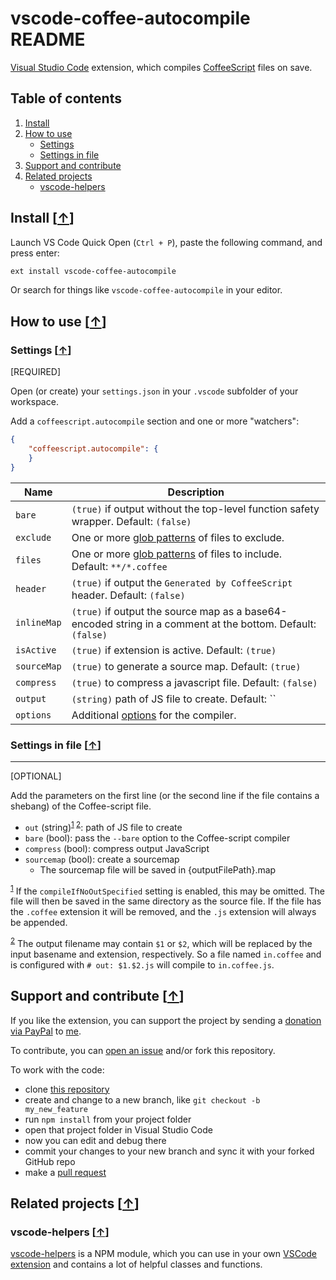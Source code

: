 # vscode-coffee-autocompile README

[Visual Studio Code](https://code.visualstudio.com) extension, which compiles [CoffeeScript](http://coffeescript.org/) files on save.

## Table of contents

1. [Install](#install-)
2. [How to use](#how-to-use-)
   * [Settings](#settings-)
   * [Settings in file](#settings-in-file-)
3. [Support and contribute](#support-and-contribute-)
4. [Related projects](#related-projects-)
   * [vscode-helpers](#vscode-helpers-)

## Install [[&uarr;](#table-of-contents)]

Launch VS Code Quick Open (`Ctrl + P`), paste the following command, and press enter:

```bash
ext install vscode-coffee-autocompile
```

Or search for things like `vscode-coffee-autocompile` in your editor.

## How to use [[&uarr;](#table-of-contents)]

### Settings [[&uarr;](#how-to-use-)]
[REQUIRED]

Open (or create) your `settings.json` in your `.vscode` subfolder of your workspace.

Add a `coffeescript.autocompile` section and one or more "watchers":

```json
{
    "coffeescript.autocompile": {
    }
}
```

| Name | Description |
| ---- | --------- |
| `bare` | `(true)` if output without the top-level function safety wrapper. Default: `(false)` |
| `exclude` | One or more [glob patterns](https://github.com/isaacs/minimatch) of files to exclude. |
| `files` | One or more [glob patterns](https://github.com/isaacs/minimatch) of files to include. Default: `**/*.coffee` |
| `header` | `(true)` if output the `Generated by CoffeeScript` header. Default: `(false)` |
| `inlineMap` | `(true)` if output the source map as a base64-encoded string in a comment at the bottom. Default: `(false)` |
| `isActive` | `(true)` if extension is active. Default: `(true)` |
| `sourceMap` | `(true)` to generate a source map. Default: `(true)` |
| `compress` | `(true)` to compress a javascript file. Default: `(false)` |
| `output` | `(string)` path of JS file to create. Default: `` |
| `options` | Additional [options](http://coffeescript.org/#nodejs-usage) for the compiler. |


### Settings in file [[&uarr;](#how-to-use-)]
---
[OPTIONAL]

Add the parameters on the first line (or the second line if the file contains a shebang) of the Coffee-script file.

* `out` (string)<sup><a id="ref-1" href="#note-1">1</a> <a id="ref-2" href="#note-2">2</a></sup>: path of JS file to create
* `bare` (bool): pass the `--bare` option to the Coffee-script compiler
* `compress` (bool): compress output JavaScript
* `sourcemap` (bool): create a sourcemap
  * The sourcemap file will be saved in {outputFilePath}.map

<sup><a id="note-1" href="#ref-1">1</a></sup> If the `compileIfNoOutSpecified` setting is enabled, this may be omitted. The file will then be saved in the same directory as the source file. If the file has the `.coffee` extension it will be removed, and the `.js` extension will always be appended.

<sup><a id="note-2" href="#ref-2">2</a></sup> The output filename may contain `$1` or `$2`, which will be replaced by the input basename and extension, respectively. So a file named `in.coffee` and is configured with `# out: $1.$2.js` will compile to `in.coffee.js`.

## Support and contribute [[&uarr;](#table-of-contents)]

If you like the extension, you can support the project by sending a [donation via PayPal](https://paypal.me/satiromarra) to [me](https://github.com/satiromarra).

To contribute, you can [open an issue](https://github.com/satiromarra/vscode-coffee-autocompile/issues) and/or fork this repository.

To work with the code:

* clone [this repository](https://github.com/satiromarra/vscode-coffee-autocompile)
* create and change to a new branch, like `git checkout -b my_new_feature`
* run `npm install` from your project folder
* open that project folder in Visual Studio Code
* now you can edit and debug there
* commit your changes to your new branch and sync it with your forked GitHub repo
* make a [pull request](https://github.com/satiromarra/vscode-coffee-autocompile/pulls)

## Related projects [[&uarr;](#table-of-contents)]

### vscode-helpers [[&uarr;](#related-projects-)]

[vscode-helpers](https://github.com/satiromarra/vscode-helpers) is a NPM module, which you can use in your own [VSCode extension](https://code.visualstudio.com/docs/extensions/overview) and contains a lot of helpful classes and functions.
